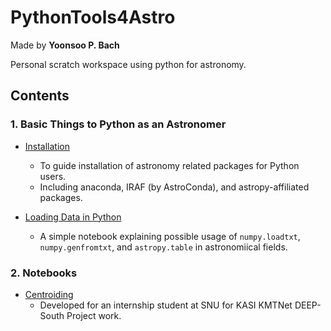 # PythonTools4Astro
Made by **Yoonsoo P. Bach**

Personal scratch workspace using python for astronomy.

## Contents

### 1. Basic Things to Python as an Astronomer
* [Installation](http://nbviewer.jupyter.org/github/ysbach/PythonTools4Astro/blob/master/Notebooks/Install_Astro-Packs.ipynb)
  * To guide installation of astronomy related packages for Python users.
  * Including anaconda, IRAF (by AstroConda), and astropy-affiliated packages.

* [Loading Data in Python](http://nbviewer.jupyter.org/github/ysbach/PythonTools4Astro/blob/master/Notebooks/Load_data_numpy_astropy.ipynb)
  * A simple notebook explaining possible usage of ``numpy.loadtxt``, ``numpy.genfromtxt``, and ``astropy.table`` in astronomiical fields.

### 2. Notebooks
* [Centroiding](http://nbviewer.jupyter.org/github/ysbach/PythonTools4Astro/blob/master/Notebooks/Centroiding.ipynb)
  * Developed for an internship student at SNU for KASI KMTNet DEEP-South Project work.
